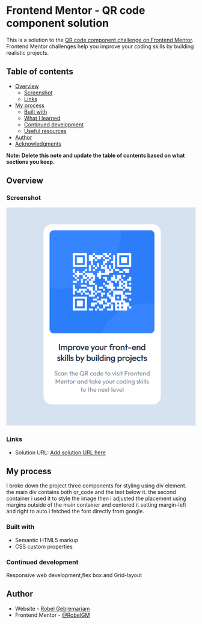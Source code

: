 # Frontend Mentor - QR code component solution

This is a solution to the [QR code component challenge on Frontend Mentor](https://www.frontendmentor.io/challenges/qr-code-component-iux_sIO_H). Frontend Mentor challenges help you improve your coding skills by building realistic projects. 

## Table of contents

- [Overview](#overview)
  - [Screenshot](#screenshot)
  - [Links](#links)
- [My process](#my-process)
  - [Built with](#built-with)
  - [What I learned](#what-i-learned)
  - [Continued development](#continued-development)
  - [Useful resources](#useful-resources)
- [Author](#author)
- [Acknowledgments](#acknowledgments)

**Note: Delete this note and update the table of contents based on what sections you keep.**

## Overview


### Screenshot

![image](screenshot.png)

### Links

- Solution URL: [Add solution URL here](https://your-solution-url.com)
## My process
I broke down the project three components for styling using div element. the main div contains both qr_code and the text below it. the second container i used it to style the image then i adjusted the placement using margins outside of the main container and centered it setting margin-left and right to auto.I fetched the font directly from google.

### Built with

- Semantic HTML5 markup
- CSS custom properties
### Continued development
Responsive web development,flex box and Grid-layout
## Author

- Website - [Robel Gebremariam](https://vizerg-great.net)
- Frontend Mentor - [@RobelGM](https://www.frontendmentor.io/profile/roba23)